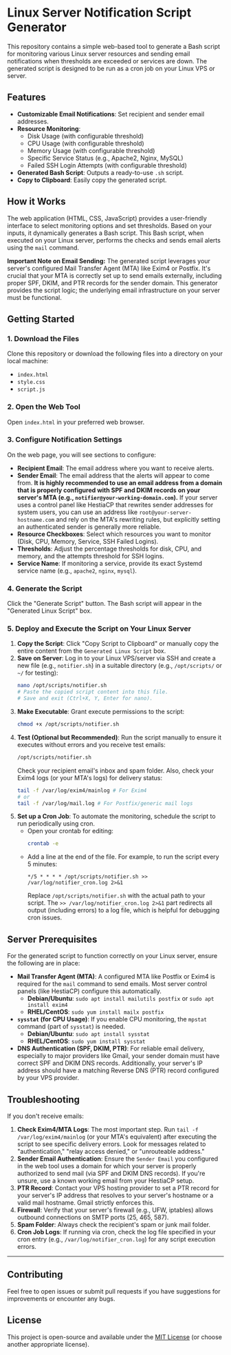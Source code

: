 # Linux Server Notification Script Generator

This repository contains a simple web-based tool to generate a Bash script for monitoring various Linux server resources and sending email notifications when thresholds are exceeded or services are down. The generated script is designed to be run as a cron job on your Linux VPS or server.

## Features

* **Customizable Email Notifications**: Set recipient and sender email addresses.
* **Resource Monitoring**:
    * Disk Usage (with configurable threshold)
    * CPU Usage (with configurable threshold)
    * Memory Usage (with configurable threshold)
    * Specific Service Status (e.g., Apache2, Nginx, MySQL)
    * Failed SSH Login Attempts (with configurable threshold)
* **Generated Bash Script**: Outputs a ready-to-use `.sh` script.
* **Copy to Clipboard**: Easily copy the generated script.

## How it Works

The web application (HTML, CSS, JavaScript) provides a user-friendly interface to select monitoring options and set thresholds. Based on your inputs, it dynamically generates a Bash script. This Bash script, when executed on your Linux server, performs the checks and sends email alerts using the `mail` command.

**Important Note on Email Sending:**
The generated script leverages your server's configured Mail Transfer Agent (MTA) like Exim4 or Postfix. It's crucial that your MTA is correctly set up to send emails externally, including proper SPF, DKIM, and PTR records for the sender domain. This generator provides the script logic; the underlying email infrastructure on your server must be functional.

## Getting Started

### 1. Download the Files

Clone this repository or download the following files into a directory on your local machine:

* `index.html`
* `style.css`
* `script.js`

### 2. Open the Web Tool

Open `index.html` in your preferred web browser.

### 3. Configure Notification Settings

On the web page, you will see sections to configure:

* **Recipient Email**: The email address where you want to receive alerts.
* **Sender Email**: The email address that the alerts will appear to come from. **It is highly recommended to use an email address from a domain that is properly configured with SPF and DKIM records on your server's MTA (e.g., `notifier@your-working-domain.com`).** If your server uses a control panel like HestiaCP that rewrites sender addresses for system users, you can use an address like `root@your-server-hostname.com` and rely on the MTA's rewriting rules, but explicitly setting an authenticated sender is generally more reliable.
* **Resource Checkboxes**: Select which resources you want to monitor (Disk, CPU, Memory, Service, SSH Failed Logins).
* **Thresholds**: Adjust the percentage thresholds for disk, CPU, and memory, and the attempts threshold for SSH logins.
* **Service Name**: If monitoring a service, provide its exact Systemd service name (e.g., `apache2`, `nginx`, `mysql`).

### 4. Generate the Script

Click the "Generate Script" button. The Bash script will appear in the "Generated Linux Script" box.

### 5. Deploy and Execute the Script on Your Linux Server

1.  **Copy the Script**: Click "Copy Script to Clipboard" or manually copy the entire content from the `Generated Linux Script` box.
2.  **Save on Server**: Log in to your Linux VPS/server via SSH and create a new file (e.g., `notifier.sh`) in a suitable directory (e.g., `/opt/scripts/` or `~/` for testing):
    ```bash
    nano /opt/scripts/notifier.sh
    # Paste the copied script content into this file.
    # Save and exit (Ctrl+X, Y, Enter for nano).
    ```
3.  **Make Executable**: Grant execute permissions to the script:
    ```bash
    chmod +x /opt/scripts/notifier.sh
    ```
4.  **Test (Optional but Recommended)**: Run the script manually to ensure it executes without errors and you receive test emails:
    ```bash
    /opt/scripts/notifier.sh
    ```
    Check your recipient email's inbox and spam folder. Also, check your Exim4 logs (or your MTA's logs) for delivery status:
    ```bash
    tail -f /var/log/exim4/mainlog # For Exim4
    # or
    tail -f /var/log/mail.log # For Postfix/generic mail logs
    ```
5.  **Set up a Cron Job**: To automate the monitoring, schedule the script to run periodically using cron.
    * Open your crontab for editing:
        ```bash
        crontab -e
        ```
    * Add a line at the end of the file. For example, to run the script every 5 minutes:
        ```cron
        */5 * * * * /opt/scripts/notifier.sh >> /var/log/notifier_cron.log 2>&1
        ```
        Replace `/opt/scripts/notifier.sh` with the actual path to your script. The `>> /var/log/notifier_cron.log 2>&1` part redirects all output (including errors) to a log file, which is helpful for debugging cron issues.

## Server Prerequisites

For the generated script to function correctly on your Linux server, ensure the following are in place:

* **Mail Transfer Agent (MTA)**: A configured MTA like Postfix or Exim4 is required for the `mail` command to send emails. Most server control panels (like HestiaCP) configure this automatically.
    * **Debian/Ubuntu**: `sudo apt install mailutils postfix` or `sudo apt install exim4`
    * **RHEL/CentOS**: `sudo yum install mailx postfix`
* **`sysstat` (for CPU Usage)**: If you enable CPU monitoring, the `mpstat` command (part of `sysstat`) is needed.
    * **Debian/Ubuntu**: `sudo apt install sysstat`
    * **RHEL/CentOS**: `sudo yum install sysstat`
* **DNS Authentication (SPF, DKIM, PTR)**: For reliable email delivery, especially to major providers like Gmail, your sender domain must have correct SPF and DKIM DNS records. Additionally, your server's IP address should have a matching Reverse DNS (PTR) record configured by your VPS provider.

## Troubleshooting

If you don't receive emails:

1.  **Check Exim4/MTA Logs**: The most important step. Run `tail -f /var/log/exim4/mainlog` (or your MTA's equivalent) after executing the script to see specific delivery errors. Look for messages related to "authentication," "relay access denied," or "unrouteable address."
2.  **Sender Email Authentication**: Ensure the `Sender Email` you configured in the web tool uses a domain for which your server is properly authorized to send mail (via SPF and DKIM DNS records). If you're unsure, use a known working email from your HestiaCP setup.
3.  **PTR Record**: Contact your VPS hosting provider to set a PTR record for your server's IP address that resolves to your server's hostname or a valid mail hostname. Gmail strictly enforces this.
4.  **Firewall**: Verify that your server's firewall (e.g., UFW, iptables) allows outbound connections on SMTP ports (25, 465, 587).
5.  **Spam Folder**: Always check the recipient's spam or junk mail folder.
6.  **Cron Job Logs**: If running via cron, check the log file specified in your cron entry (e.g., `/var/log/notifier_cron.log`) for any script execution errors.

---

## Contributing

Feel free to open issues or submit pull requests if you have suggestions for improvements or encounter any bugs.

## License

This project is open-source and available under the [MIT License](LICENSE) (or choose another appropriate license).
